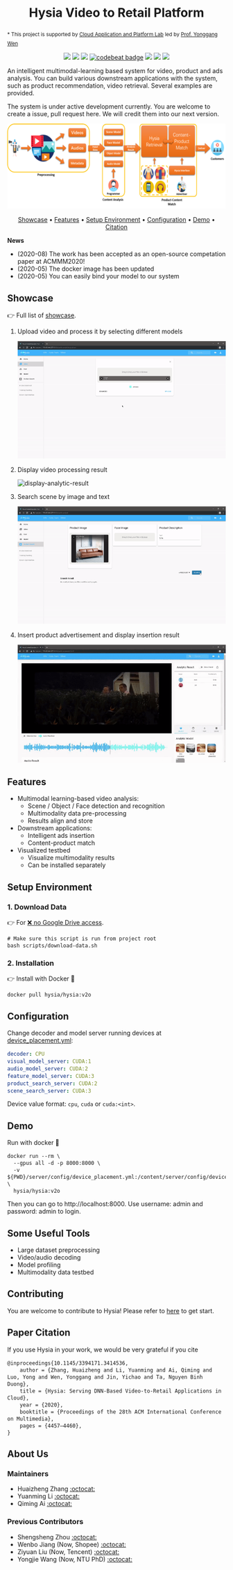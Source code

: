 <h1 align="center">
Hysia Video to Retail Platform
</h1>

<sub>* This project is supported by 
[Cloud Application and Platform Lab](https://wiki.withcap.org) 
led by [Prof. Yonggang Wen](https://www.ntu.edu.sg/home/ygwen/)</sub>  

<p align="center">
    <a href="https://www.python.org/downloads/release/python-369/" title="python version"><img src="https://img.shields.io/badge/Python-3.6%2B-blue.svg"></a>
    <a href="https://travis-ci.com/cap-ntu/Video-to-Retail-Platform" title="Build Status"><img src="https://travis-ci.com/cap-ntu/Video-to-Retail-Platform.svg?branch=hysia_v2"></a>
    <a href="https://app.fossa.com/projects/git%2Bgithub.com%2Fcap-ntu%2FVideo-to-Online-Platform?ref=badge_shield" alt="FOSSA Status"><img src="https://app.fossa.com/api/projects/git%2Bgithub.com%2Fcap-ntu%2FVideo-to-Online-Platform.svg?type=shield"/></a>
    <a href="https://codebeat.co/projects/github-com-cap-ntu-video-to-online-platform-master"><img alt="codebeat badge" src="https://codebeat.co/badges/a29fe416-0b03-4c2a-b416-287337e96c63" /></a>    <a href="https://github.com/cap-ntu/Video-to-Online-Platform/graphs/commit-activity" title="Maintenance"><img src="https://img.shields.io/badge/Maintained%3F-YES-yellow.svg"></a>
    <a href="https://gitter.im/Video-to-Online-Platform/community?utm_source=badge&utm_medium=badge&utm_campaign=pr-badge" title="Gitter"><img src="https://badges.gitter.im/Video-to-Online-Platform/community.svg"></a>
    <a href="https://hub.docker.com/repository/docker/hysia/hysia"><img src="https://img.shields.io/docker/image-size/hysia/hysia/v2o"></a>
</p>

An intelligent multimodal-learning based system for video, product and ads analysis. You can build various downstream 
applications with the system, such as product recommendation, video retrieval. Several examples are provided.

The system is under active development currently. You are welcome to create a issue, pull request here. We will credit them
into our next version.

![hysia-block-diagram](docs/img/hysia-block-diagram.png)

<p align="center">
    <a href="#showcase">Showcase</a> •
    <a href="#features">Features</a> •
    <a href="#setup-environment">Setup Environment</a> •
    <a href="#configuration">Configuration</a> •
    <a href="#demo">Demo</a> •
    <a href="#paper-citation">Citation</a>
    
</p>


**News** 

- (2020-08) The work has been accepted as an open-source competation paper at ACMMM2020!
- (2020-05) The docker image has been updated
- (2020-05) You can easily bind your model to our system


## Showcase

:point_right: Full list of [showcase](docs/Showcase.md).

<ol>
<li> Upload video and process it by selecting different models  

![select-models](docs/img/select-models.gif)

</li>

<li> Display video processing result  
    
![display-analytic-result](docs/img/display-analytic-result.gif)

</li>

<li> Search scene by image and text
    
![search-result](docs/img/search-result.gif)

</li>

<li> Insert product advertisement and display insertion result
    
![view-ads](docs/img/view-ads.gif)

</li>

</ol>

## Features

-   Multimodal learning-based video analysis:
    -   Scene / Object / Face detection and recognition
    -   Multimodality data pre-processing
    -   Results align and store
-   Downstream applications:
    -   Intelligent ads insertion
    -   Content-product match
-   Visualized testbed
    -   Visualize multimodality results
    -   Can be installed separately

## Setup Environment

### 1. Download Data

:point_right: For [:x: no Google Drive access](CONTRIBUTING.md#1-download-data).

```shell script
# Make sure this script is run from project root
bash scripts/download-data.sh
```

### 2. Installation

:point_right: Install with Docker :whale:

```shell script
docker pull hysia/hysia:v2o
```

## Configuration

Change decoder and model server running devices at [device_placement.yml](server/config/device_placement.yml):  
```yaml
decoder: CPU
visual_model_server: CUDA:1
audio_model_server: CUDA:2
feature_model_server: CUDA:3
product_search_server: CUDA:2
scene_search_server: CUDA:3
```

Device value format: `cpu`, `cuda` or `cuda:<int>`.

## Demo

Run with docker :whale:
```shell script
docker run --rm \
  --gpus all -d -p 8000:8000 \
  -v ${PWD}/server/config/device_placement.yml:/content/server/config/device_placement.yml \
  hysia/hysia:v2o
```

Then you can go to http://localhost:8000. Use username: admin and password: admin to login.

## Some Useful Tools

- Large dataset preprocessing
- Video/audio decoding
- Model profiling
- Multimodality data testbed

## Contributing

You are welcome to contribute to Hysia! Please refer to [here](CONTRIBUTING.md) to get start.

## Paper Citation

If you use Hysia in your work, we would be very grateful if you cite
```
@inproceedings{10.1145/3394171.3414536,
    author = {Zhang, Huaizheng and Li, Yuanming and Ai, Qiming and Luo, Yong and Wen, Yonggang and Jin, Yichao and Ta, Nguyen Binh Duong},
    title = {Hysia: Serving DNN-Based Video-to-Retail Applications in Cloud},
    year = {2020},
    booktitle = {Proceedings of the 28th ACM International Conference on Multimedia},
    pages = {4457–4460},
}
```
## About Us

### Maintainers

-   Huaizheng Zhang [:octocat:](https://github.com/HuaizhengZhang)
-   Yuanming Li [:octocat:](https://github.com/YuanmingLeee)
-   Qiming Ai [:octocat:](https://github.com/QimingAi)

### Previous Contributors
-   Shengsheng Zhou [:octocat:](https://github.com/ZhouShengsheng)
-   Wenbo Jiang (Now, Shopee) [:octocat:](https://github.com/Lancerchiang)
-   Ziyuan Liu (Now, Tencent) [:octocat:](https://github.com/ProgrammerYuan)
-   Yongjie Wang (Now, NTU PhD) [:octocat:](https://github.com/iversonicter)

[Tensorflow detection model zoo]: https://github.com/tensorflow/models/blob/master/research/object_detection/g3doc/detection_model_zoo.md
[SSD MobileNet v1 COCO]: http://download.tensorflow.org/models/object_detection/ssd_mobilenet_v1_coco_2018_01_28.tar.gz
[SSD Inception v2 COCO]: http://download.tensorflow.org/models/object_detection/ssd_inception_v2_coco_2018_01_28.tar.gz
[FasterRCNN ResNet101 COCO]: http://download.tensorflow.org/models/object_detection/faster_rcnn_resnet101_coco_2018_01_28.tar.gz
